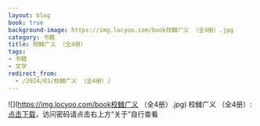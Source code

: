 ```yaml
---
layout: blog
book: true
background-image: https://img.locyoo.com/book校雠广义 （全4册）.jpg
category: 书籍
title: 校雠广义 （全4册）
tags:
- 书籍
- 文学
redirect_from:
  - /2024/03/校雠广义 （全4册）/
---
```

![](https://img.locyoo.com/book校雠广义 （全4册）.jpg)
校雠广义 （全4册）: <a name = "ref1" href="https://url18.ctfile.com/f/50983618-1241682883-8b1b65?p=3619">点击下载</a>，访问密码请点击右上方“关于”自行查看